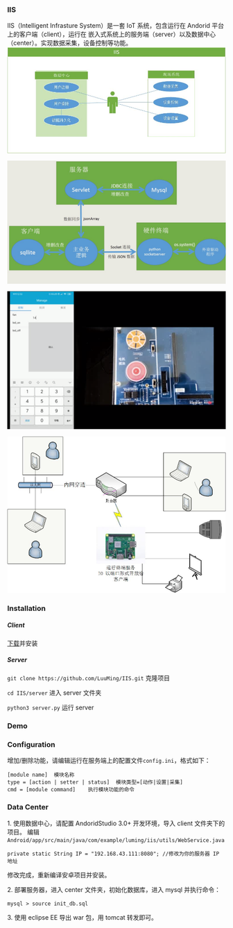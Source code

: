 ﻿### IIS
IIS（Intelligent Infrasture System）是一套 IoT 系统，包含运行在 Andorid 平台上的客户端（client），运行在 嵌入式系统上的服务端（server）以及数据中心（center）。实现数据采集，设备控制等功能。
![](./umlUseCaseDiagram.jpg)

![](./detail.jpg)

![](./client.png)

![](./server.jpg)

### Installation
##### Client
[下载](https://github.com/LuuMing/IIS/blob/master/client/build/app-release.apk?raw=true)并安装
##### Server
`git clone https://github.com/LuuMing/IIS.git` 克隆项目

`cd IIS/server` 进入 server 文件夹

`python3 server.py` 运行 server

### Demo


### Configuration
增加/删除功能，请编辑运行在服务端上的配置文件`config.ini`，格式如下：
```
[module name]  模块名称
type = [action | setter | status]  模块类型=[动作|设置|采集]
cmd = [module command]    执行模块功能的命令
```
### Data Center
1\. 使用数据中心，请配置 AndoridStudio 3.0+ 开发环境，导入 client 文件夹下的项目。
编辑 `Android/app/src/main/java/com/example/luming/iis/utils/WebService.java`
```
private static String IP = "192.168.43.111:8080"; //修改为你的服务器 IP 地址
```
修改完成，重新编译安卓项目并安装。

2\. 部署服务器，进入 center 文件夹，初始化数据库，进入 mysql 并执行命令：
```
mysql > source init_db.sql
```
3\. 使用 eclipse EE 导出 war 包，用 tomcat 转发即可。

